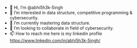 - 👋 Hi, I’m @abhi5h3k-5ingh
- 👀 I’m interested in data structure, competitive programming & cybersecurity.
- 🌱 I’m currently mastering data structure.
- 💞️ I’m looking to collaborate in field of cybersecurity.
- 📫 How to reach me here is my linkedin profile https://www.linkedin.com/in/abhi5h3k-5ingh/

<!---
abhi5h3k-5ingh/abhi5h3k-5ingh is a ✨ special ✨ repository because its `README.md` (this file) appears on your GitHub profile.
You can click the Preview link to take a look at your changes.
--->
